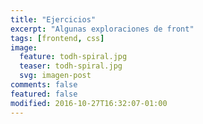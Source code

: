 ```yaml
---
title: "Ejercicios"
excerpt: "Algunas exploraciones de front"
tags: [frontend, css]
image:
  feature: todh-spiral.jpg
  teaser: todh-spiral.jpg
  svg: imagen-post
comments: false
featured: false
modified: 2016-10-27T16:32:07-01:00
---
```

<p data-height="400" data-theme-id="light" data-slug-hash="RorgEd" data-default-tab="result" data-user="t0t" data-embed-version="2" data-pen-title="Responsive Tab Accordion" class="codepen"></p>

<p data-height="400" data-theme-id="light" data-slug-hash="ORGGNP" data-default-tab="css,result" data-user="t0t" data-embed-version="2" class="codepen"></p>

<p data-height="400" data-theme-id="light" data-slug-hash="meLPyv" data-default-tab="js,result" data-user="t0t" data-embed-version="2" data-pen-title="GEOCROM" class="codepen"></p>

<script async src="https://production-assets.codepen.io/assets/embed/ei.js"></script>
